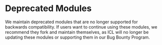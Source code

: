 # Deprecated Modules

We maintain deprecated modules that are no longer supported for backwards compatibility.  If users want to 
continue using these modules, we recommend they fork and maintain themselves, as ICL will no longer be
updating these modules or supporting them in our Bug Bounty Program.
